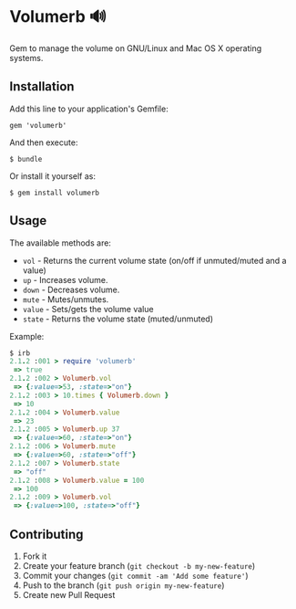 # Volumerb 🔊

Gem to manage the volume on GNU/Linux and Mac OS X operating systems.

## Installation

Add this line to your application's Gemfile:

    gem 'volumerb'

And then execute:

    $ bundle

Or install it yourself as:

    $ gem install volumerb

## Usage

The available methods are:
 * `vol`   - Returns the current volume state (on/off if unmuted/muted
   and a value)
 * `up`    - Increases volume.
 * `down`  - Decreases volume.
 * `mute`  - Mutes/unmutes.
 * `value` - Sets/gets the volume value
 * `state` - Returns the volume state (muted/unmuted)

Example:

```ruby
$ irb
2.1.2 :001 > require 'volumerb'
 => true
2.1.2 :002 > Volumerb.vol
 => {:value=>53, :state=>"on"}
2.1.2 :003 > 10.times { Volumerb.down }
 => 10
2.1.2 :004 > Volumerb.value
 => 23
2.1.2 :005 > Volumerb.up 37
 => {:value=>60, :state=>"on"}
2.1.2 :006 > Volumerb.mute
 => {:value=>60, :state=>"off"}
2.1.2 :007 > Volumerb.state
 => "off"
2.1.2 :008 > Volumerb.value = 100
 => 100
2.1.2 :009 > Volumerb.vol
 => {:value=>100, :state=>"off"}
```

## Contributing

1. Fork it
2. Create your feature branch (`git checkout -b my-new-feature`)
3. Commit your changes (`git commit -am 'Add some feature'`)
4. Push to the branch (`git push origin my-new-feature`)
5. Create new Pull Request
